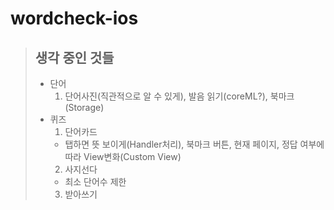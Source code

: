 # wordcheck-ios

> ## 생각 중인 것들
> * 단어 
>   1. 단어사진(직관적으로 알 수 있게), 발음 읽기(coreML?), 북마크(Storage)
> * 퀴즈  
>   1. 단어카드
>     * 탭하면 뜻 보이게(Handler처리), 북마크 버튼, 현재 페이지, 정답 여부에 따라 View변화(Custom View)
>   2. 사지선다
>     * 최소 단어수 제한
>   3. 받아쓰기
